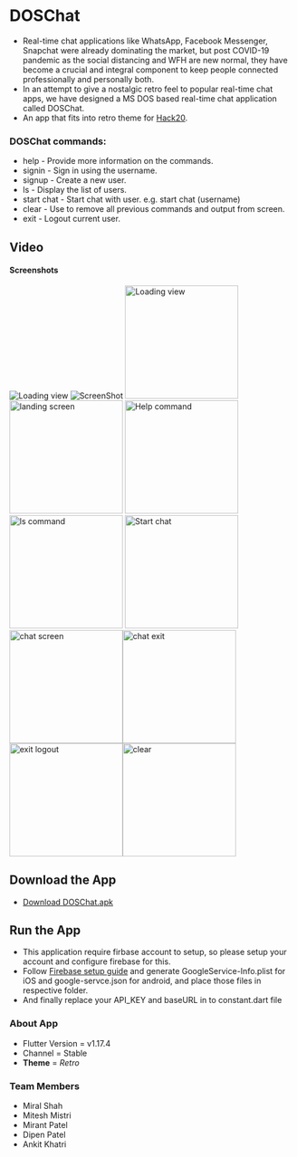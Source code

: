 # DOSChat 
* Real-time chat applications like WhatsApp, Facebook Messenger, Snapchat were already dominating the market, but post COVID-19 pandemic as the social distancing and WFH are new normal, they have become a crucial and integral component to keep people connected professionally and personally both. 
* In an attempt to give a nostalgic retro feel to popular real-time chat apps, we have designed a MS DOS based real-time chat application called DOSChat. 
* An app that fits into retro theme for [Hack20](https://flutterhackathon.com/).

### DOSChat commands:
* help - Provide more information on the commands.
* signin - Sign in using the username.
* signup - Create a new user.
* ls - Display the list of users.
* start chat - Start chat with user. e.g. start chat (username)
* clear - Use to remove all previous commands and output from screen.
* exit - Logout current user.

## Video

#### Screenshots
![Loading view](https://github.com/miralshahvolansys/DOSChat/tree/master/screenshots/Loading.png)
![ScreenShot](https://github.com/miralshahvolansys/DOSChat/raw/master/screenshots/Loading.png)
<img width="200" alt="Loading view" src="https://github.com/miralshahvolansys/DOSChat/tree/master/screenshots/Loading.png"> <img width="200" alt="landing screen" src="https://github.com/miralshahvolansys/DOSChat/tree/master/screenshots/command-withoutlogin.png"> <img width="200" alt="Help command" src="https://github.com/miralshahvolansys/DOSChat/tree/master/screenshots/Help command.png"> <img width="200" alt="ls command" src="https://github.com/miralshahvolansys/DOSChat/tree/master/screenshots/ls-command.png"> <img width="200" alt="Start chat" src="https://github.com/miralshahvolansys/DOSChat/tree/master/screenshots/start-chat.png"> <img width="200" alt="chat screen" src="https://github.com/miralshahvolansys/DOSChat/tree/master/screenshots/chat-screen.png"><img width="200" alt="chat exit" src="https://github.com/miralshahvolansys/DOSChat/tree/master/screenshots/chat exit.png"><img width="200" alt="exit logout" src="https://github.com/miralshahvolansys/DOSChat/tree/master/screenshots/Exit command.png"><img width="200" alt="clear" src="https://github.com/miralshahvolansys/DOSChat/tree/master/screenshots/clear.png">

## Download the App
* [Download DOSChat.apk](https://drive.google.com/file/d/1slTJr3XOruD7bHehRZct5BPzpzeUU5xv/view?usp=sharing)

## Run the App
* This application require firbase account to setup, so please setup your account and configure firebase for this.
* Follow [Firebase setup guide](https://firebase.google.com/docs/flutter/setup?platform=ios) and generate GoogleService-Info.plist for iOS and google-servce.json for android, and place those files in respective folder.
* And finally replace your API_KEY and baseURL in to constant.dart file

### About App
* Flutter Version = v1.17.4
* Channel = Stable
* **Theme** = *Retro*

### Team Members
* Miral Shah
* Mitesh Mistri
* Mirant Patel
* Dipen Patel
* Ankit Khatri
